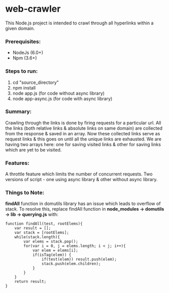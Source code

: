 # web-crawler
This Node.js project is intended to crawl through all hyperlinks within a given domain.

### Prerequisites:
* NodeJs (6.0+)
* Npm (3.6+)

### Steps to run:
1. cd "source_directory"
2. npm install
3. node app.js (for code without async library) 
4. node app-async.js (for code with async library)

### Summary:
Crawling through the links is done by firing requests for a particular url. All the links (both relative links & absolute links on same domain) are collected from the response & saved in an array. Now these collected links serve as request links & this goes on until all the unique links are exhausted. We are having two arrays here: one for saving visited links & other for saving links which are yet to be visited. 

### Features:
A throttle feature which limits the number of concurrent requests.
Two versions of script - one using async library & other without async library.

### Things to Note:
**findAll** function in domutils library has an issue which leads to overflow of stack. To resolve this, replace findAll function in **node_modules -> domutils -> lib -> querying.js** with:

    function findAll(test, rootElems){
        var result = [];
        var stack = [rootElems];
        while(stack.length){
            var elems = stack.pop();
            for(var i = 0, j = elems.length; i < j; i++){
                var elem = elems[i];
                if(isTag(elem)) {
                    if(test(elem)) result.push(elem);
                    stack.push(elem.children);
                }
            }
        }
        return result;
    }
